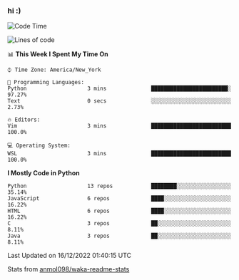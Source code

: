 ### hi :)

<!--START_SECTION:waka-->
![Code Time](http://img.shields.io/badge/Code%20Time-948%20hrs%2037%20mins-blue)

![Lines of code](https://img.shields.io/badge/From%20Hello%20World%20I%27ve%20Written-601%20Thousand%20lines%20of%20code-blue)

📊 **This Week I Spent My Time On** 

```text
⌚︎ Time Zone: America/New_York

💬 Programming Languages: 
Python                   3 mins              ████████████████████████░   97.27% 
Text                     0 secs              ░░░░░░░░░░░░░░░░░░░░░░░░░   2.73%

🔥 Editors: 
Vim                      3 mins              █████████████████████████   100.0%

💻 Operating System: 
WSL                      3 mins              █████████████████████████   100.0%

```

**I Mostly Code in Python** 

```text
Python                   13 repos            ████████░░░░░░░░░░░░░░░░░   35.14% 
JavaScript               6 repos             ████░░░░░░░░░░░░░░░░░░░░░   16.22% 
HTML                     6 repos             ████░░░░░░░░░░░░░░░░░░░░░   16.22% 
C                        3 repos             ██░░░░░░░░░░░░░░░░░░░░░░░   8.11% 
Java                     3 repos             ██░░░░░░░░░░░░░░░░░░░░░░░   8.11%

```



 Last Updated on 16/12/2022 01:40:15 UTC
<!--END_SECTION:waka-->

Stats from [anmol098/waka-readme-stats](https://github.com/anmol098/waka-readme-stats)